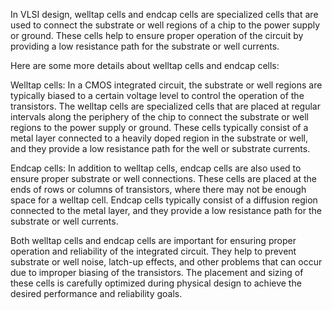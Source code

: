 In VLSI design, welltap cells and endcap cells are specialized cells that are used to connect the substrate or well regions of a chip to the power supply or ground. These cells help to ensure proper operation of the circuit by providing a low resistance path for the substrate or well currents.

Here are some more details about welltap cells and endcap cells:

Welltap cells: In a CMOS integrated circuit, the substrate or well regions are typically biased to a certain voltage level to control the operation of the transistors. The welltap cells are specialized cells that are placed at regular intervals along the periphery of the chip to connect the substrate or well regions to the power supply or ground. These cells typically consist of a metal layer connected to a heavily doped region in the substrate or well, and they provide a low resistance path for the well or substrate currents.

Endcap cells: In addition to welltap cells, endcap cells are also used to ensure proper substrate or well connections. These cells are placed at the ends of rows or columns of transistors, where there may not be enough space for a welltap cell. Endcap cells typically consist of a diffusion region connected to the metal layer, and they provide a low resistance path for the substrate or well currents.

Both welltap cells and endcap cells are important for ensuring proper operation and reliability of the integrated circuit. They help to prevent substrate or well noise, latch-up effects, and other problems that can occur due to improper biasing of the transistors. The placement and sizing of these cells is carefully optimized during physical design to achieve the desired performance and reliability goals.
